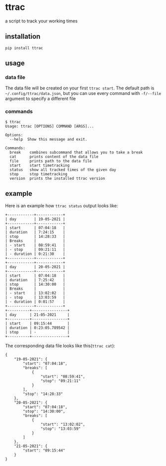 # ttrac

a script to track your working times

## installation

```
pip install ttrac
```

## usage

### data file

The data file will be created on your first `ttrac start`. The default path is `~/.config/ttrac/data.json`, but you can use every command with `-f/--file` argument to specify a different file

### commands

```
$ ttrac
Usage: ttrac [OPTIONS] COMMAND [ARGS]...

Options:
  --help  Show this message and exit.

Commands:
  break    combines subcommand that allows you to take a break
  cat      prints content of the data file
  file     prints path to the data file
  start    start timetracking
  status   show all tracked times of the given day
  stop     stop timetracking
  version  prints the installed ttrac version

```

## example

Here is an example how `ttrac status` output looks like:

```
+------------+------------+
| day        | 19-05-2021 |
+------------+------------+
| start      | 07:04:18   |
| duration   | 7:24:15    |
| stop       | 14:28:33   |
| Breaks     |            |
| - start    | 08:59:41   |
| - stop     | 09:21:11   |
| - duration | 0:21:30    |
+------------+------------+
+------------+------------+
| day        | 20-05-2021 |
+------------+------------+
| start      | 07:04:18   |
| duration   | 7:25:42    |
| stop       | 14:30:00   |
| Breaks     |            |
| - start    | 13:02:02   |
| - stop     | 13:03:59   |
| - duration | 0:01:57    |
+------------+------------+
+----------+----------------+
| day      | 21-05-2021     |
+----------+----------------+
| start    | 09:15:44       |
| duration | 0:23:05.789542 |
| stop     | -              |
+----------+----------------+
```

The corresponding data file looks like this(`ttrac cat`):

```
{
    "19-05-2021": {
        "start": "07:04:18",
        "breaks": [
            {
                "start": "08:59:41",
                "stop": "09:21:11"
            }
        ],
        "stop": "14:28:33"
    },
    "20-05-2021": {
        "start": "07:04:18",
        "stop": "14:30:00",
        "breaks": [
            {
                "start": "13:02:02",
                "stop": "13:03:59"
            }
        ]
    },
    "21-05-2021": {
        "start": "09:15:44"
    }
}
```

